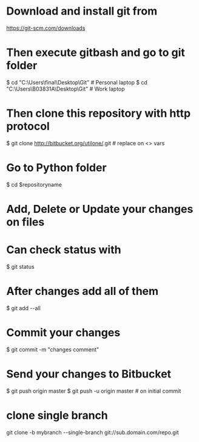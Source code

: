 # Download and install git from
https://git-scm.com/downloads

# Then execute gitbash and go to git folder
$ cd "C:\Users\final\Desktop\Git" # Personal laptop
$ cd "C:\Users\B03831A\Desktop\Git" # Work laptop

# Then clone this repository with http protocol
$ git clone http://bitbucket.org/utilone/<repositoryname>.git # replace on <> vars

# Go to Python folder
$ cd $repositoryname

# Add, Delete or Update your changes on files
# Can check status with
$ git status

# After changes add all of them
$ git add --all

# Commit your changes
$ git commit -m "changes comment"

# Send your changes to Bitbucket
$ git push origin master
$ git push -u origin master # on initial commit

# clone single branch
git clone -b mybranch --single-branch git://sub.domain.com/repo.git